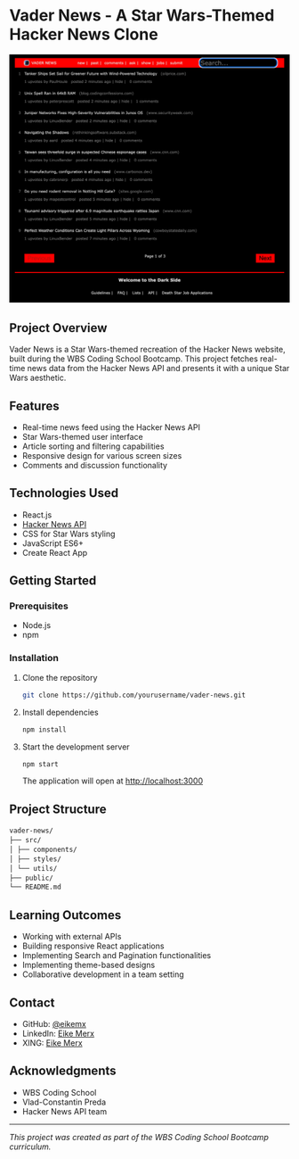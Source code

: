 # Vader News - A Star Wars-Themed Hacker News Clone

![vader news](./src/img/vader_news_screenshot.png)

## Project Overview
Vader News is a Star Wars-themed recreation of the Hacker News website, built during the WBS Coding School Bootcamp. This project fetches real-time news data from the Hacker News API and presents it with a unique Star Wars aesthetic.

## Features
- Real-time news feed using the Hacker News API
- Star Wars-themed user interface
- Article sorting and filtering capabilities
- Responsive design for various screen sizes
- Comments and discussion functionality

## Technologies Used
- React.js
- [Hacker News API](https://hn.algolia.com/api)
- CSS for Star Wars styling
- JavaScript ES6+
- Create React App

## Getting Started

### Prerequisites
- Node.js
- npm

### Installation
1. Clone the repository
   ```bash
   git clone https://github.com/yourusername/vader-news.git
   ```
2. Install dependencies
   ```bash
   npm install
   ```
3. Start the development server
   ```bash
   npm start
   ```
   The application will open at [http://localhost:3000](http://localhost:3000)

## Project Structure
```bash
vader-news/
├── src/
│ ├── components/
│ ├── styles/
│ └── utils/
├── public/
└── README.md
```

## Learning Outcomes
- Working with external APIs
- Building responsive React applications
- Implementing Search and Pagination functionalities
- Implementing theme-based designs
- Collaborative development in a team setting

## Contact
- GitHub: [@eikemx](https://github.com/eikemx)
- LinkedIn: [Eike Merx](https://www.linkedin.com/in/eike-merx-50b111216/)
- XING: [Eike Merx](https://www.xing.com/profile/Eike_Merx/web_profiles)

## Acknowledgments
- WBS Coding School
- Vlad-Constantin Preda
- Hacker News API team

---
*This project was created as part of the WBS Coding School Bootcamp curriculum.*